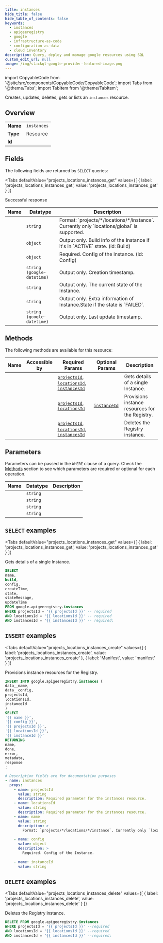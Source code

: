 ```yaml
--- 
title: instances
hide_title: false
hide_table_of_contents: false
keywords:
  - instances
  - apigeeregistry
  - google
  - infrastructure-as-code
  - configuration-as-data
  - cloud inventory
description: Query, deploy and manage google resources using SQL
custom_edit_url: null
image: /img/stackql-google-provider-featured-image.png
---
```


import CopyableCode from '@site/src/components/CopyableCode/CopyableCode';
import Tabs from '@theme/Tabs';
import TabItem from '@theme/TabItem';

Creates, updates, deletes, gets or lists an <code>instances</code> resource.

## Overview
<table><tbody>
<tr><td><b>Name</b></td><td><code>instances</code></td></tr>
<tr><td><b>Type</b></td><td>Resource</td></tr>
<tr><td><b>Id</b></td><td><CopyableCode code="google.apigeeregistry.instances" /></td></tr>
</tbody></table>

## Fields

The following fields are returned by `SELECT` queries:

<Tabs
    defaultValue="projects_locations_instances_get"
    values={[
        { label: 'projects_locations_instances_get', value: 'projects_locations_instances_get' }
    ]}
>
<TabItem value="projects_locations_instances_get">

Successful response

<table>
<thead>
    <tr>
    <th>Name</th>
    <th>Datatype</th>
    <th>Description</th>
    </tr>
</thead>
<tbody>
<tr>
    <td><CopyableCode code="name" /></td>
    <td><code>string</code></td>
    <td>Format: `projects/*/locations/*/instance`. Currently only `locations/global` is supported.</td>
</tr>
<tr>
    <td><CopyableCode code="build" /></td>
    <td><code>object</code></td>
    <td>Output only. Build info of the Instance if it's in `ACTIVE` state. (id: Build)</td>
</tr>
<tr>
    <td><CopyableCode code="config" /></td>
    <td><code>object</code></td>
    <td>Required. Config of the Instance. (id: Config)</td>
</tr>
<tr>
    <td><CopyableCode code="createTime" /></td>
    <td><code>string (google-datetime)</code></td>
    <td>Output only. Creation timestamp.</td>
</tr>
<tr>
    <td><CopyableCode code="state" /></td>
    <td><code>string</code></td>
    <td>Output only. The current state of the Instance.</td>
</tr>
<tr>
    <td><CopyableCode code="stateMessage" /></td>
    <td><code>string</code></td>
    <td>Output only. Extra information of Instance.State if the state is `FAILED`.</td>
</tr>
<tr>
    <td><CopyableCode code="updateTime" /></td>
    <td><code>string (google-datetime)</code></td>
    <td>Output only. Last update timestamp.</td>
</tr>
</tbody>
</table>
</TabItem>
</Tabs>

## Methods

The following methods are available for this resource:

<table>
<thead>
    <tr>
    <th>Name</th>
    <th>Accessible by</th>
    <th>Required Params</th>
    <th>Optional Params</th>
    <th>Description</th>
    </tr>
</thead>
<tbody>
<tr>
    <td><a href="#projects_locations_instances_get"><CopyableCode code="projects_locations_instances_get" /></a></td>
    <td><CopyableCode code="select" /></td>
    <td><a href="#parameter-projectsId"><code>projectsId</code></a>, <a href="#parameter-locationsId"><code>locationsId</code></a>, <a href="#parameter-instancesId"><code>instancesId</code></a></td>
    <td></td>
    <td>Gets details of a single Instance.</td>
</tr>
<tr>
    <td><a href="#projects_locations_instances_create"><CopyableCode code="projects_locations_instances_create" /></a></td>
    <td><CopyableCode code="insert" /></td>
    <td><a href="#parameter-projectsId"><code>projectsId</code></a>, <a href="#parameter-locationsId"><code>locationsId</code></a></td>
    <td><a href="#parameter-instanceId"><code>instanceId</code></a></td>
    <td>Provisions instance resources for the Registry.</td>
</tr>
<tr>
    <td><a href="#projects_locations_instances_delete"><CopyableCode code="projects_locations_instances_delete" /></a></td>
    <td><CopyableCode code="delete" /></td>
    <td><a href="#parameter-projectsId"><code>projectsId</code></a>, <a href="#parameter-locationsId"><code>locationsId</code></a>, <a href="#parameter-instancesId"><code>instancesId</code></a></td>
    <td></td>
    <td>Deletes the Registry instance.</td>
</tr>
</tbody>
</table>

## Parameters

Parameters can be passed in the `WHERE` clause of a query. Check the [Methods](#methods) section to see which parameters are required or optional for each operation.

<table>
<thead>
    <tr>
    <th>Name</th>
    <th>Datatype</th>
    <th>Description</th>
    </tr>
</thead>
<tbody>
<tr id="parameter-instancesId">
    <td><CopyableCode code="instancesId" /></td>
    <td><code>string</code></td>
    <td></td>
</tr>
<tr id="parameter-locationsId">
    <td><CopyableCode code="locationsId" /></td>
    <td><code>string</code></td>
    <td></td>
</tr>
<tr id="parameter-projectsId">
    <td><CopyableCode code="projectsId" /></td>
    <td><code>string</code></td>
    <td></td>
</tr>
<tr id="parameter-instanceId">
    <td><CopyableCode code="instanceId" /></td>
    <td><code>string</code></td>
    <td></td>
</tr>
</tbody>
</table>

## `SELECT` examples

<Tabs
    defaultValue="projects_locations_instances_get"
    values={[
        { label: 'projects_locations_instances_get', value: 'projects_locations_instances_get' }
    ]}
>
<TabItem value="projects_locations_instances_get">

Gets details of a single Instance.

```sql
SELECT
name,
build,
config,
createTime,
state,
stateMessage,
updateTime
FROM google.apigeeregistry.instances
WHERE projectsId = '{{ projectsId }}' -- required
AND locationsId = '{{ locationsId }}' -- required
AND instancesId = '{{ instancesId }}' -- required;
```
</TabItem>
</Tabs>


## `INSERT` examples

<Tabs
    defaultValue="projects_locations_instances_create"
    values={[
        { label: 'projects_locations_instances_create', value: 'projects_locations_instances_create' },
        { label: 'Manifest', value: 'manifest' }
    ]}
>
<TabItem value="projects_locations_instances_create">

Provisions instance resources for the Registry.

```sql
INSERT INTO google.apigeeregistry.instances (
data__name,
data__config,
projectsId,
locationsId,
instanceId
)
SELECT 
'{{ name }}',
'{{ config }}',
'{{ projectsId }}',
'{{ locationsId }}',
'{{ instanceId }}'
RETURNING
name,
done,
error,
metadata,
response
;
```
</TabItem>
<TabItem value="manifest">

```yaml
# Description fields are for documentation purposes
- name: instances
  props:
    - name: projectsId
      value: string
      description: Required parameter for the instances resource.
    - name: locationsId
      value: string
      description: Required parameter for the instances resource.
    - name: name
      value: string
      description: >
        Format: `projects/*/locations/*/instance`. Currently only `locations/global` is supported.
        
    - name: config
      value: object
      description: >
        Required. Config of the Instance.
        
    - name: instanceId
      value: string
```
</TabItem>
</Tabs>


## `DELETE` examples

<Tabs
    defaultValue="projects_locations_instances_delete"
    values={[
        { label: 'projects_locations_instances_delete', value: 'projects_locations_instances_delete' }
    ]}
>
<TabItem value="projects_locations_instances_delete">

Deletes the Registry instance.

```sql
DELETE FROM google.apigeeregistry.instances
WHERE projectsId = '{{ projectsId }}' --required
AND locationsId = '{{ locationsId }}' --required
AND instancesId = '{{ instancesId }}' --required;
```
</TabItem>
</Tabs>
